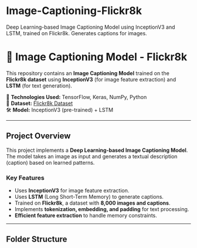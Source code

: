 # Image-Captioning-Flickr8k
Deep Learning-based Image Captioning Model using InceptionV3 and LSTM, trained on Flickr8k. Generates captions for images.



# 📸 Image Captioning Model - Flickr8k

This repository contains an **Image Captioning Model** trained on the **Flickr8k dataset** using **InceptionV3** (for image feature extraction) and **LSTM** (for text generation). 

🚀 **Technologies Used:** TensorFlow, Keras, NumPy, Python  
📂 **Dataset:** [Flickr8k Dataset](https://www.kaggle.com/datasets/adityajn105/flickr8k)  
🛠 **Model:** InceptionV3 (pre-trained) + LSTM  

---

##  Project Overview

This project implements a **Deep Learning-based Image Captioning Model**. The model takes an image as input and generates a textual description (caption) based on learned patterns.

### **Key Features**
- Uses **InceptionV3** for image feature extraction.
- Uses **LSTM** (Long Short-Term Memory) to generate captions.
- Trained on **Flickr8k**, a dataset with **8,000 images and captions**.
- Implements **tokenization, embedding, and padding** for text processing.
- **Efficient feature extraction** to handle memory constraints.

---

##  Folder Structure
